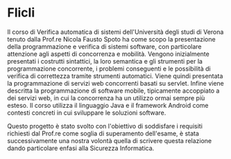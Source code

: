# Flicli
Il corso di Verifica automatica di sistemi dell'Università degli studi di Verona tenuto dalla Prof.re Nicola Fausto Spoto ha come scopo la presentazione della programmazione e verifica di sistemi software, con particolare attenzione agli aspetti di concorrenza e mobilità. Vengono inizialmente presentati i costrutti sintattici, la loro semantica e gli strumenti per la programmazione concorrente, i problemi conseguenti e le possibilità di verifica di correttezza tramite strumenti automatici. Viene quindi presentata la programmazione di servizi web concorrenti basati su servlet. Infine viene descritta la programmazione di software mobile, tipicamente accoppiato a dei servizi web, in cui la concorrenza ha un utilizzo ormai sempre più esteso. Il corso utilizza il linguaggio Java e il framework Android come contesti concreti in cui sviluppare le soluzioni software.

Questo progetto è stato svolto con l'obiettivo di soddisfare i requisiti richiesti dal Prof.re come soglia di superamento dell'esame, è stata successivamente una nostra volontà quella di scrivere questa relazione dando particolare enfasi alla Sicurezza Informatica. 
